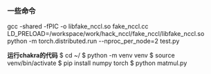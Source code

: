 ### 一些命令
gcc -shared -fPIC -o libfake_nccl.so fake_nccl.cc
LD_PRELOAD=/workspace/work/hack_nccl/fake_nccl/libfake_nccl.so python -m torch.distributed.run --nproc_per_node=2 test.py


**运行chakra的代码**
$ cd ~/
$ python -m venv venv
$ source venv/bin/activate
$ pip install numpy torch
$ python matmul.py


